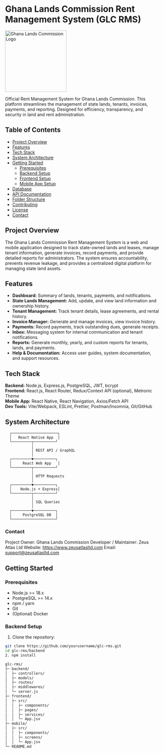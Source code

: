 # Ghana Lands Commission Rent Management System (GLC RMS)

<img src="https://www.zeusatlasltd.com/img/logo3.png" alt="Ghana Lands Commission Logo" width="200"/>

Official Rent Management System for Ghana Lands Commission. This platform streamlines the management of state lands, tenants, invoices, payments, and reporting. Designed for efficiency, transparency, and security in land and rent administration.

## Table of Contents
- [Project Overview](#project-overview)
- [Features](#features)
- [Tech Stack](#tech-stack)
- [System Architecture](#system-architecture)
- [Getting Started](#getting-started)
  - [Prerequisites](#prerequisites)
  - [Backend Setup](#backend-setup)
  - [Frontend Setup](#frontend-setup)
  - [Mobile App Setup](#mobile-app-setup)
- [Database](#database)
- [API Documentation](#api-documentation)
- [Folder Structure](#folder-structure)
- [Contributing](#contributing)
- [License](#license)
- [Contact](#contact)

## Project Overview
The Ghana Lands Commission Rent Management System is a web and mobile application designed to track state-owned lands and leases, manage tenant information, generate invoices, record payments, and provide detailed reports for administrators. The system ensures accountability, prevents revenue leakage, and provides a centralized digital platform for managing state land assets.

## Features
- **Dashboard:** Summary of lands, tenants, payments, and notifications.
- **State Lands Management:** Add, update, and view land information and ownership history.
- **Tenant Management:** Track tenant details, lease agreements, and rental history.
- **Invoice Manager:** Generate and manage invoices, view invoice history.
- **Payments:** Record payments, track outstanding dues, generate receipts.
- **Inbox:** Messaging system for internal communication and tenant notifications.
- **Reports:** Generate monthly, yearly, and custom reports for tenants, lands, and payments.
- **Help & Documentation:** Access user guides, system documentation, and support resources.

## Tech Stack
**Backend:** Node.js, Express.js, PostgreSQL, JWT, bcrypt  
**Frontend:** React.js, React Router, Redux/Context API (optional), Metronic Theme  
**Mobile App:** React Native, React Navigation, Axios/Fetch API  
**Dev Tools:** Vite/Webpack, ESLint, Prettier, Postman/Insomnia, Git/GitHub  

## System Architecture
      ┌─────────────────────┐
      │   React Native App  │
      └─────────┬──────────┘
                │
                │ REST API / GraphQL
                │
      ┌─────────▼──────────┐
      │     React Web App   │
      └─────────┬──────────┘
                │
                │ HTTP Requests
                │
      ┌─────────▼──────────┐
      │    Node.js + Express│
      └─────────┬──────────┘
                │
                │ SQL Queries
                │
      ┌─────────▼──────────┐
      │     PostgreSQL DB  │
      └────────────────────┘

### Contact
Project Owner: Ghana Lands Commission
Developer / Maintainer: Zeus Atlas Ltd
Website: https://www.zeusatlasltd.com
Email: support@zeusatlasltd.com


## Getting Started

### Prerequisites
- Node.js >= 18.x  
- PostgreSQL >= 14.x  
- npm / yarn  
- Git  
- (Optional) Docker  

### Backend Setup
1. Clone the repository:
```bash
git clone https://github.com/yourusername/glc-rms.git
cd glc-rms/backend
2. npm install

glc-rms/
├─ backend/
│  ├─ controllers/
│  ├─ models/
│  ├─ routes/
│  ├─ middlewares/
│  └─ server.js
├─ frontend/
│  ├─ src/
│  │  ├─ components/
│  │  ├─ pages/
│  │  ├─ services/
│  │  └─ App.jsx
├─ mobile/
│  ├─ src/
│  │  ├─ components/
│  │  ├─ screens/
│  │  └─ App.jsx
└─ README.md


